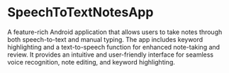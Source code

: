 # SpeechToTextNotesApp
A feature-rich Android application that allows users to take notes through both speech-to-text and manual typing. The app includes keyword highlighting and a text-to-speech function for enhanced note-taking and review. It provides an intuitive and user-friendly interface for seamless voice recognition, note editing, and keyword highlighting.
